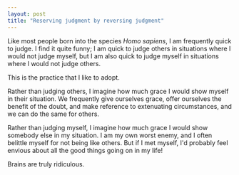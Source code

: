 ```yaml
---
layout: post
title: "Reserving judgment by reversing judgment"
---
```


Like most people born into the species *Homo sapiens*, I am frequently quick to judge. I find it quite funny; I am quick to judge others in situations where I would not judge myself, but I am also quick to judge myself in situations where I would not judge others.
  
This is the practice that I like to adopt.

Rather than judging others, I imagine how much grace I would show myself in their situation. We frequently give ourselves grace, offer ourselves the benefit of the doubt, and make reference to extenuating circumstances, and we can do the same for others.

Rather than judging myself, I imagine how much grace I would show somebody else in my situation. I am my own worst enemy, and I often belittle myself for not being like others. But if I met myself, I'd probably feel envious about all the good things going on in my life!

Brains are truly ridiculous.
